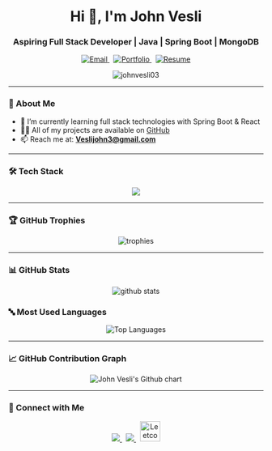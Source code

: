<h1 align="center">Hi 👋, I'm John Vesli</h1>
<h3 align="center">Aspiring Full Stack Developer | Java | Spring Boot | MongoDB</h3>

<p align="center">
  <a href="mailto:veslijohn3@gmail.com" target="_blank">
    <img src="https://img.shields.io/badge/Email-Me-red?style=for-the-badge&logo=gmail&logoColor=white" alt="Email" />
  </a>
  &nbsp;
  <a href="https://johnvesli-portfolio.vercel.app/" target="_blank">
    <img src="https://img.shields.io/badge/Visit Portfolio-blue?style=for-the-badge&logo=vercel" alt="Portfolio" />
  </a>
  &nbsp;
  <a href="https://drive.google.com/file/d/1ZoOwGokoyzPiEJBReN59V8NZUd2oEyQH/view?usp=drive_link" target="_blank">
    <img src="https://img.shields.io/badge/View Resume-green?style=for-the-badge&logo=googledrive" alt="Resume" />
  </a>
</p>

<p align="center">
  <img src="https://komarev.com/ghpvc/?username=johnvesli03&label=Profile%20views&color=0e75b6&style=flat" alt="johnvesli03" />
</p>

---

### 💫 About Me

- 🌱 I’m currently learning full stack technologies with Spring Boot & React  
- 👨‍💻 All of my projects are available on [GitHub](https://github.com/johnvesli03)  
- 📫 Reach me at: **Veslijohn3@gmail.com**

---

### 🛠️ Tech Stack

<p align="center">
  <img src="https://skillicons.dev/icons?i=java,spring,hibernate,mongodb,mysql,html,css,js,bootstrap,git,github,netlify" />
</p>

---

### 🏆 GitHub Trophies

<p align="center">
  <img src="https://github-profile-trophy.vercel.app/?username=johnvesli03&theme=radical&column=6&margin-w=15&margin-h=15" alt="trophies" />
</p>

---

### 📊 GitHub Stats

<p align="center">
  <img src="https://github-readme-stats.vercel.app/api?username=johnvesli03&show_icons=true&locale=en&theme=tokyonight" alt="github stats" />
</p>

### 🔤 Most Used Languages

<p align="center">
  <img src="https://github-readme-stats.vercel.app/api/top-langs/?username=johnvesli03&layout=compact&theme=tokyonight&hide=shaderlab,hlsl" alt="Top Languages" />
</p>

---

### 📈 GitHub Contribution Graph

<p align="center">
  <img src="https://ghchart.rshah.org/1f6feb/johnvesli03" alt="John Vesli's Github chart" />
</p>

---

### 🔗 Connect with Me

<p align="center">
  <a href="https://www.linkedin.com/in/john-vesli-a29b2b257/" target="_blank">
    <img src="https://skillicons.dev/icons?i=linkedin" />
  </a>
  &nbsp;
  <a href="mailto:Veslijohn3@gmail.com" target="_blank">
    <img src="https://skillicons.dev/icons?i=gmail" />
  </a>
  &nbsp;
  <a href="https://leetcode.com/u/9hAHM5JFev/" target="_blank">
    <img src="https://upload.wikimedia.org/wikipedia/commons/1/19/LeetCode_logo_black.png" alt="Leetcode" width="40" />
  </a>
</p>
